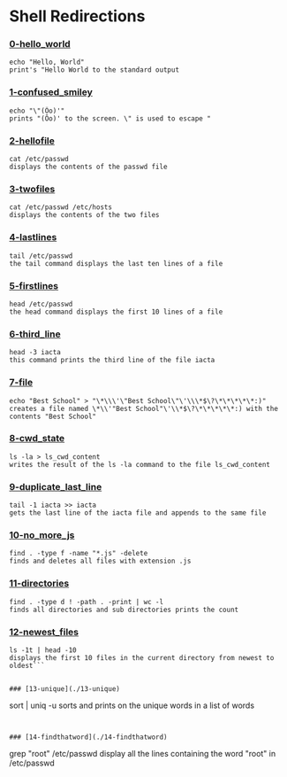 # Shell Redirections


### [0-hello_world](./0-hello_world)
```
echo "Hello, World"
print's "Hello World to the standard output
```


### [1-confused_smiley](./1-confused_smiley)
```
echo "\"(Ôo)'"
prints "(Ôo)' to the screen. \" is used to escape "
```


### [2-hellofile](./2-hellofile)
```
cat /etc/passwd
displays the contents of the passwd file
```


### [3-twofiles](./3-twofiles)
```
cat /etc/passwd /etc/hosts
displays the contents of the two files
```


### [4-lastlines](./4-lastlines)
```
tail /etc/passwd
the tail command displays the last ten lines of a file
```


### [5-firstlines](./5-firstlines)
```
head /etc/passwd
the head command displays the first 10 lines of a file
```


### [6-third_line](./6-third_line)
```
head -3 iacta
this command prints the third line of the file iacta
```


### [7-file](./7-file)
```
echo "Best School" > "\*\\\'\"Best School\"\'\\\*$\?\*\*\*\*\*:)"
creates a file named \*\\'"Best School"\'\\*$\?\*\*\*\*\*:) with the contents "Best School"
```


### [8-cwd_state](./8-cwd_state)
```
ls -la > ls_cwd_content
writes the result of the ls -la command to the file ls_cwd_content
```


### [9-duplicate_last_line](./9-duplicate_last_line)
```
tail -1 iacta >> iacta
gets the last line of the iacta file and appends to the same file
```


### [10-no_more_js](./10-no_more_js)
```
find . -type f -name "*.js" -delete
finds and deletes all files with extension .js
```


### [11-directories](./11-directories)
```
find . -type d ! -path . -print | wc -l
finds all directories and sub directories prints the count
```


### [12-newest_files](./12-newest_files)
```
ls -1t | head -10
displays the first 10 files in the current directory from newest to oldest```


### [13-unique](./13-unique)
```
sort | uniq -u
sorts and prints on the unique words in a list of words
```


### [14-findthatword](./14-findthatword)
```
grep "root" /etc/passwd
display all the lines containing the word "root" in /etc/passwd
```

